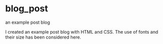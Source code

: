 # blog_post
an example post blog

I created an example post blog with HTML and CSS.
The use of fonts and their size has been considered here.